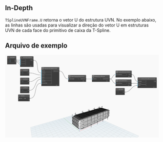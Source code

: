 ## In-Depth
`TSplineUVNFrame.U` retorna o vetor U do estrutura UVN. No exemplo abaixo, as linhas são usadas para visualizar a direção do vetor U em estruturas UVN de cada face do primitivo de caixa da T-Spline.

## Arquivo de exemplo

![Example](./Autodesk.DesignScript.Geometry.TSpline.TSplineUVNFrame.U_img.jpg)
